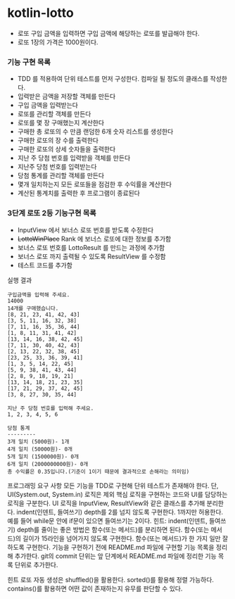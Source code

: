 # kotlin-lotto

- 로또 구입 금액을 입력하면 구입 금액에 해당하는 로또를 발급해야 한다.
- 로또 1장의 가격은 1000원이다.

### 기능 구현 목록
- TDD 를 적용하여 단위 테스트를 먼저 구성한다. 컴파일 될 정도의 클래스를 작성한다.
- 입력받은 금액을 저장할 객체를 만든다
- 구입 금액을 입력받는다 
- 로또를 관리할 객체를 만든다 
- 로또를 몇 장 구매했는지 계산한다
- 구매한 총 로또의 수 만큼 랜덤한 6개 숫자 리스트를 생성한다 
- 구매한 로또의 장 수를 출력한다
- 구매한 로또의 상세 숫자들을 출력한다 
- 지난 주 당첨 번호를 입력받을 객체를 만든다 
- 지난주 당첨 번호를 입력받는다
- 당첨 통계를 관리할 객체를 만든다 
- 몇개 일치하는지 모든 로또들을 점검한 후 수익률을 계산한다 
- 계산된 통계치를 출력한 후 프로그램이 종료된다 

### 3단계 로또 2등 기능구현 목록 
- InputView 에서 보너스 로또 번호를 받도록 수정한다 
- ~~LottoWinPlace~~ Rank 에 보너스 로또에 대한 정보를 추가함 
- 보너스 로또 번호를 LottoResult 를 만드는 과정에 추가함
- 보너스 로또 까지 출력될 수 있도록 ResultView 를 수정함 
- 테스트 코드를 추가함 

실행 결과

```
구입금액을 입력해 주세요.
14000
14개를 구매했습니다.
[8, 21, 23, 41, 42, 43]
[3, 5, 11, 16, 32, 38]
[7, 11, 16, 35, 36, 44]
[1, 8, 11, 31, 41, 42]
[13, 14, 16, 38, 42, 45]
[7, 11, 30, 40, 42, 43]
[2, 13, 22, 32, 38, 45]
[23, 25, 33, 36, 39, 41]
[1, 3, 5, 14, 22, 45]
[5, 9, 38, 41, 43, 44]
[2, 8, 9, 18, 19, 21]
[13, 14, 18, 21, 23, 35]
[17, 21, 29, 37, 42, 45]
[3, 8, 27, 30, 35, 44]

지난 주 당첨 번호를 입력해 주세요.
1, 2, 3, 4, 5, 6

당첨 통계
---------
3개 일치 (5000원)- 1개
4개 일치 (50000원)- 0개
5개 일치 (1500000원)- 0개
6개 일치 (2000000000원)- 0개
총 수익률은 0.35입니다.(기준이 1이기 때문에 결과적으로 손해라는 의미임)
```


프로그래밍 요구 사항
모든 기능을 TDD로 구현해 단위 테스트가 존재해야 한다. 단, UI(System.out, System.in) 로직은 제외
핵심 로직을 구현하는 코드와 UI를 담당하는 로직을 구분한다.
UI 로직을 InputView, ResultView와 같은 클래스를 추가해 분리한다.
indent(인덴트, 들여쓰기) depth를 2를 넘지 않도록 구현한다. 1까지만 허용한다.
예를 들어 while문 안에 if문이 있으면 들여쓰기는 2이다.
힌트: indent(인덴트, 들여쓰기) depth를 줄이는 좋은 방법은 함수(또는 메서드)를 분리하면 된다.
함수(또는 메서드)의 길이가 15라인을 넘어가지 않도록 구현한다.
함수(또는 메서드)가 한 가지 일만 잘 하도록 구현한다.
기능을 구현하기 전에 README.md 파일에 구현할 기능 목록을 정리해 추가한다.
git의 commit 단위는 앞 단계에서 README.md 파일에 정리한 기능 목록 단위로 추가한다.

힌트
로또 자동 생성은 shuffled()을 활용한다.
sorted()를 활용해 정렬 가능하다.
contains()를 활용하면 어떤 값이 존재하는지 유무를 판단할 수 있다.
